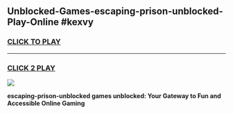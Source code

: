 
## Unblocked-Games-escaping-prison-unblocked-Play-Online #kexvy
<h3>
<a href="https://news.freeplayer.one?title=escaping-prison-unblocked&ref=3">CLICK TO PLAY</a></h3>
<hr>

<h3>
<a href="https://news.freeplayer.one?title=escaping-prison-unblocked&ref=3">CLICK 2 PLAY</a>
  
</h3>

<a href="https://news.freeplayer.one?title=escaping-prison-unblocked&ref=3"><img src="https://clearcache.store/games.png"></a>


**escaping-prison-unblocked games unblocked: Your Gateway to Fun and Accessible Online Gaming**
